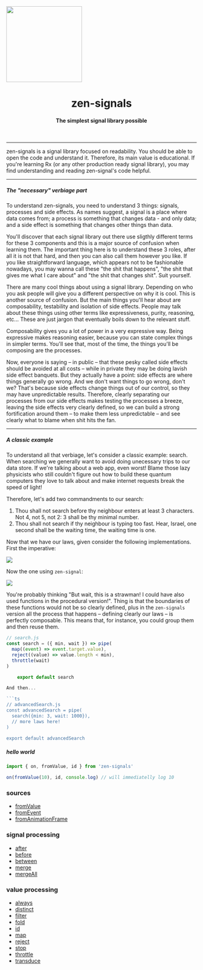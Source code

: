 <img src="https://infiniteshift.files.wordpress.com/2013/05/vesica-piscis.jpg" width="200" />

<center>

<h1>zen-signals</h1>
<h4>The simplest signal library possible</h4>
</center>
<br />

---

zen-signals is a signal library focused on readability. You should be able to open the code and understand it. Therefore, its main value is educational. If you're learning Rx (or any other production ready signal library), you may find understanding and reading zen-signal's code helpful.

<hr />

##### The "necessary" verbiage part

To understand zen-signals, you need to understand 3 things: signals, processes and side effects. As names suggest, a signal is a place where data comes from; a process is something that changes data - and only data; and a side effect is something that changes other things than data.

You'll discover that each signal library out there use sligthly different terms for these 3 components and this is a major source of confusion when learning them. The important thing here is to understand these 3 roles, after all it is not that hard, and then you can also call them however you like. If you like straightforward language, which appears not to be fashionable nowadays, you may wanna call these "the shit that happens", "the shit that gives me what I care about" and "the shit that changes shit". Suit yourself.

There are many cool things about using a signal library. Depending on who you ask people will give you a different perspective on why it is cool. This is another source of confusion. But the main things you'll hear about are composability, testability and isolation of side effects. People may talk about these things using other terms like expressiveness, purity, reasoning, etc... These are just jargon that eventually boils down to the relevant stuff.

Composability gives you a lot of power in a very expressive way. Being expressive makes reasoning easier, because you can state complex things in simpler terms. You'll see that, most of the time, the things you'll be composing are the processes.

Now, everyone is saying – in public – that these pesky called side effects should be avoided at all costs – while in private they may be doing lavish side effect banquets. But they actually have a point: side effects are where things generally go wrong. And we don't want things to go wrong, don't we? That's because side effects change things out of our control, so they may have unpredictable results. Therefore, clearly separating our processes from our side effects makes testing the processes a breeze, leaving the side effects very clearly defined, so we can build a strong fortification around them – to make them less unpredictable – and see clearly what to blame when shit hits the fan.

<hr />

##### A classic example

To understand all that verbiage, let's consider a classic example: search. When searching we generally want to avoid doing unecessary trips to our data store. If we're talking about a web app, even worst! Blame those lazy physicists who still couldn't figure out how to build these quantum computers they love to talk about and make internet requests break the speed of light!

Therefore, let's add two commandments to our search:

1. Thou shall not search before thy neighbour enters at least 3 characters. Not 4, not 5, not 2: 3 shall be thy minimal number.
2. Thou shall not search if thy neighbour is typing too fast. Hear, Israel, one second shall be the waiting time, the waiting time is one.

Now that we have our laws, given consider the following implementations. First the imperative:

<img src="https://cl.ly/1W0i0C2y372i/procedural.png" />

Now the one using `zen-signal`:

<img src="https://cl.ly/0f1t0K2D183C/functional.png" />

You're probably thinking "But wait, this is a strawman! I could have also used functions in the procedural version!". Thing is that the boundaries of these functions would not be so clearly defined, plus in the `zen-signals` version all the process that happens – defining clearly our laws – is perfectly composable. This means that, for instance, you could group them and then reuse them.

```ts
// search.js
const search = ({ min, wait }) => pipe(
  map((event) => event.target.value),
  reject((value) => value.length < min),
  throttle(wait)
)

    export default search

And then...

```ts
// advancedSearch.js
const advancedSearch = pipe(
  search({min: 3, wait: 1000}),
  // more laws here!
)

export default advancedSearch
```

##### hello world

```ts
import { on, fromValue, id } from 'zen-signals'

on(fromValue(10), id, console.log) // will immediatelly log 10
```

### sources

- [fromValue](./fromValue.ts)
- [fromEvent](./fromEvent.ts)
- [fromAnimationFrame](./fromAnimationFrame.ts)

### signal processing


- [after](./after.ts) 
- [before](./before.ts) 
- [between](./after.ts) 
- [merge](./merge.ts) 
- [mergeAll](./mergeAll.ts) 

### value processing

- [always](./always.ts)
- [distinct](./distinct.ts)
- [filter](./filter.ts)
- [fold](./fold.ts)
- [id](./fold.ts)
- [map](./map.ts)
- [reject](./reject.ts)
- [stop](./stop.ts)
- [throttle](./throttle.ts)
- [transduce](./transduce.ts)
